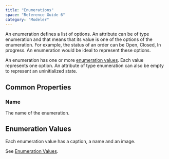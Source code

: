 ```yaml
---
title: "Enumerations"
space: "Reference Guide 6"
category: "Modeler"
---
```



An enumeration defines a list of options. An attribute can be of type enumeration and that means that its value is one of the options of the enumeration. For example, the status of an order can be Open, Closed, In progress. An enumeration would be ideal to represent these options.

An enumeration has one or more [enumeration values](/refguide6/enumeration-values). Each value represents one option. An attribute of type enumeration can also be empty to represent an uninitialized state.

## Common Properties

### Name

The name of the enumeration.

## Enumeration Values

Each enumeration value has a caption, a name and an image.

See [Enumeration Values](/refguide6/enumeration-values).
